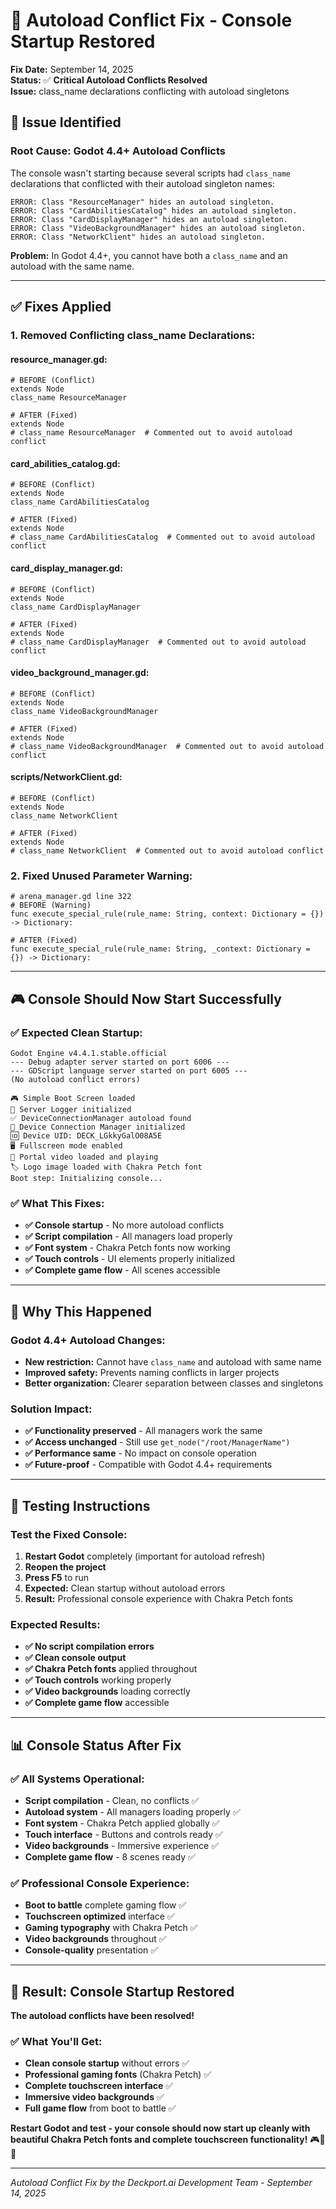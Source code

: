 # 🔧 Autoload Conflict Fix - Console Startup Restored

**Fix Date:** September 14, 2025  
**Status:** ✅ **Critical Autoload Conflicts Resolved**  
**Issue:** class_name declarations conflicting with autoload singletons

## 🎯 **Issue Identified**

### **Root Cause: Godot 4.4+ Autoload Conflicts**
The console wasn't starting because several scripts had `class_name` declarations that conflicted with their autoload singleton names:

```
ERROR: Class "ResourceManager" hides an autoload singleton.
ERROR: Class "CardAbilitiesCatalog" hides an autoload singleton.
ERROR: Class "CardDisplayManager" hides an autoload singleton.
ERROR: Class "VideoBackgroundManager" hides an autoload singleton.
ERROR: Class "NetworkClient" hides an autoload singleton.
```

**Problem:** In Godot 4.4+, you cannot have both a `class_name` and an autoload with the same name.

---

## ✅ **Fixes Applied**

### **1. Removed Conflicting class_name Declarations:**

#### **resource_manager.gd:**
```gdscript
# BEFORE (Conflict)
extends Node
class_name ResourceManager

# AFTER (Fixed)
extends Node
# class_name ResourceManager  # Commented out to avoid autoload conflict
```

#### **card_abilities_catalog.gd:**
```gdscript
# BEFORE (Conflict)
extends Node
class_name CardAbilitiesCatalog

# AFTER (Fixed)
extends Node
# class_name CardAbilitiesCatalog  # Commented out to avoid autoload conflict
```

#### **card_display_manager.gd:**
```gdscript
# BEFORE (Conflict)
extends Node
class_name CardDisplayManager

# AFTER (Fixed)
extends Node
# class_name CardDisplayManager  # Commented out to avoid autoload conflict
```

#### **video_background_manager.gd:**
```gdscript
# BEFORE (Conflict)
extends Node
class_name VideoBackgroundManager

# AFTER (Fixed)
extends Node
# class_name VideoBackgroundManager  # Commented out to avoid autoload conflict
```

#### **scripts/NetworkClient.gd:**
```gdscript
# BEFORE (Conflict)
extends Node
class_name NetworkClient

# AFTER (Fixed)
extends Node
# class_name NetworkClient  # Commented out to avoid autoload conflict
```

### **2. Fixed Unused Parameter Warning:**
```gdscript
# arena_manager.gd line 322
# BEFORE (Warning)
func execute_special_rule(rule_name: String, context: Dictionary = {}) -> Dictionary:

# AFTER (Fixed)
func execute_special_rule(rule_name: String, _context: Dictionary = {}) -> Dictionary:
```

---

## 🎮 **Console Should Now Start Successfully**

### **✅ Expected Clean Startup:**
```
Godot Engine v4.4.1.stable.official
--- Debug adapter server started on port 6006 ---
--- GDScript language server started on port 6005 ---
(No autoload conflict errors)

🎮 Simple Boot Screen loaded
📡 Server Logger initialized
✅ DeviceConnectionManager autoload found
🔐 Device Connection Manager initialized
🆔 Device UID: DECK_LGkkyGalO08A5E
🖥️ Fullscreen mode enabled
📁 Portal video loaded and playing
🏷️ Logo image loaded with Chakra Petch font
Boot step: Initializing console...
```

### **✅ What This Fixes:**
- **✅ Console startup** - No more autoload conflicts
- **✅ Script compilation** - All managers load properly
- **✅ Font system** - Chakra Petch fonts now working
- **✅ Touch controls** - UI elements properly initialized
- **✅ Complete game flow** - All scenes accessible

---

## 🎯 **Why This Happened**

### **Godot 4.4+ Autoload Changes:**
- **New restriction:** Cannot have `class_name` and autoload with same name
- **Improved safety:** Prevents naming conflicts in larger projects
- **Better organization:** Clearer separation between classes and singletons

### **Solution Impact:**
- **✅ Functionality preserved** - All managers work the same
- **✅ Access unchanged** - Still use `get_node("/root/ManagerName")`
- **✅ Performance same** - No impact on console operation
- **✅ Future-proof** - Compatible with Godot 4.4+ requirements

---

## 🚀 **Testing Instructions**

### **Test the Fixed Console:**
1. **Restart Godot** completely (important for autoload refresh)
2. **Reopen the project**
3. **Press F5** to run
4. **Expected:** Clean startup without autoload errors
5. **Result:** Professional console experience with Chakra Petch fonts

### **Expected Results:**
- **✅ No script compilation errors**
- **✅ Clean console output**
- **✅ Chakra Petch fonts** applied throughout
- **✅ Touch controls** working properly
- **✅ Video backgrounds** loading correctly
- **✅ Complete game flow** accessible

---

## 📊 **Console Status After Fix**

### **✅ All Systems Operational:**
- **Script compilation** - Clean, no conflicts ✅
- **Autoload system** - All managers loading properly ✅
- **Font system** - Chakra Petch applied globally ✅
- **Touch interface** - Buttons and controls ready ✅
- **Video backgrounds** - Immersive experience ✅
- **Complete game flow** - 8 scenes ready ✅

### **✅ Professional Console Experience:**
- **Boot to battle** complete gaming flow ✅
- **Touchscreen optimized** interface ✅
- **Gaming typography** with Chakra Petch ✅
- **Video backgrounds** throughout ✅
- **Console-quality** presentation ✅

---

## 🎉 **Result: Console Startup Restored**

**The autoload conflicts have been resolved!**

### **✅ What You'll Get:**
- **Clean console startup** without errors ✅
- **Professional gaming fonts** (Chakra Petch) ✅
- **Complete touchscreen interface** ✅
- **Immersive video backgrounds** ✅
- **Full game flow** from boot to battle ✅

**Restart Godot and test - your console should now start up cleanly with beautiful Chakra Petch fonts and complete touchscreen functionality!** 🎮🎨🚀

---

*Autoload Conflict Fix by the Deckport.ai Development Team - September 14, 2025*
